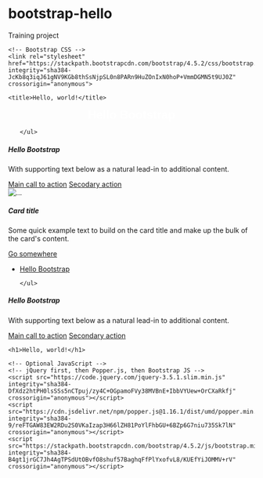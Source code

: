 # bootstrap-hello
Training project
<!doctype html>
<html lang="en">
  <head>
    <!-- Required meta tags -->
    <meta charset="utf-8">
    <meta name="viewport" content="width=device-width, initial-scale=1, shrink-to-fit=no">

    <!-- Bootstrap CSS -->
    <link rel="stylesheet" href="https://stackpath.bootstrapcdn.com/bootstrap/4.5.2/css/bootstrap.min.css" integrity="sha384-JcKb8q3iqJ61gNV9KGb8thSsNjpSL0n8PARn9HuZOnIxN0hoP+VmmDGMN5t9UJ0Z" crossorigin="anonymous">

    <title>Hello, world!</title>
  </head>
  <body>
  
  
  
  <nav class="navbar navbar-dark bg-dark">
  <!-- Navbar content -->
<P Align="center" ><FONT FACE="Arial" SIZE="5" COLOR="#FFFFFF"> 
 <B>Hello Bootstrap</B></FONT></P>

</nav>




<div class="card text-center">
  <div class="card-header">
    <ul class="nav nav-tabs card-header-tabs">
    
     
    </ul>
  </div>
  <div class="card-body">
    <h5 class="card-title">Hello Bootstrap</h5>
    <p class="card-text">With supporting text below as a natural lead-in to additional content.</p>
    <a href="#" class="btn btn-primary">Main call to action</a>
    <a href="#" class="btn btn-primary">Secodary action</a>
  </div>
</div>


 
 
 <div class="container mt-5 mb-5">
  <div class="row">
<div class="col-md-3 mt-3">
<div class="card" >
  <img src="D:/h.jpg" class="card-img-top" alt="...">
  <div class="card-body">
    <h5 class="card-title">Card title</h5>
    <p class="card-text">Some quick example text to build on the card title and make up the bulk of the card's content.</p>
    <a href="#" class="btn btn-primary">Go somewhere</a>
  </div>
</div>
</div>
  </div>
</div>
  
  
  
  
  
  
  
  
  
  
  
  
  
  
  
  
  
  
  
  
  <div class="card text-center">
  <div class="card-header">
    <ul class="nav nav-tabs card-header-tabs">
      <li class="nav-item">
        <a class="nav-link active" href="#">Hello Bootstrap</a>
      </li>
     
    </ul>
  </div>
  <div class="card-body">
    <h5 class="card-title">Hello Bootstrap</h5>
    <p class="card-text">With supporting text below as a natural lead-in to additional content.</p>
    <a href="#" class="btn btn-primary">Main call to action</a>
    <a href="#" class="btn btn-primary">Secondary action</a>
  </div>
</div>
  
  
    <h1>Hello, world!</h1>

    <!-- Optional JavaScript -->
    <!-- jQuery first, then Popper.js, then Bootstrap JS -->
    <script src="https://code.jquery.com/jquery-3.5.1.slim.min.js" integrity="sha384-DfXdz2htPH0lsSSs5nCTpuj/zy4C+OGpamoFVy38MVBnE+IbbVYUew+OrCXaRkfj" crossorigin="anonymous"></script>
    <script src="https://cdn.jsdelivr.net/npm/popper.js@1.16.1/dist/umd/popper.min.js" integrity="sha384-9/reFTGAW83EW2RDu2S0VKaIzap3H66lZH81PoYlFhbGU+6BZp6G7niu735Sk7lN" crossorigin="anonymous"></script>
    <script src="https://stackpath.bootstrapcdn.com/bootstrap/4.5.2/js/bootstrap.min.js" integrity="sha384-B4gt1jrGC7Jh4AgTPSdUtOBvfO8shuf57BaghqFfPlYxofvL8/KUEfYiJOMMV+rV" crossorigin="anonymous"></script>
  </body>
</html>
